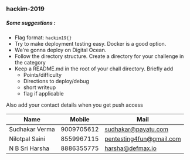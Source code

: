 ### hackim-2019

##### Some suggestions :
+ Flag format: `hackim19{}`
+ Try to make deployment testing easy. Docker is a good option.
+ We're gonna deploy on Digital Ocean.
+ Follow the directory structure. Create a directory for your challenge in the category
+ Keep a README.md in the root of your chall directory. Briefly add
   * Points/difficulty
   * Directions to deploy/debug
   * short writeup
   * flag if applicable

Also add your contact details when you get push access

|Name|Mobile|Mail|
|----|------|----|
|Sudhakar Verma|9009705612|sudhakar@payatu.com|
|Nilotpal Saini|8559967115|pentesting4fun@gmail.com|
|N B Sri Harsha|8886355775|harsha@defmax.io|

